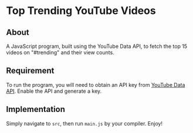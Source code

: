# Top Trending YouTube Videos

## About

A JavaScript program, built using the YouTube Data API, to fetch the top 15 videos on "#trending" and their view counts.

## Requirement

To run the program, you will need to obtain an API key from [YouTube Data API](https://developers.google.com/youtube/v3). Enable the API and generate a key.

## Implementation

Simply navigate to `src`, then run `main.js` by your compiler. Enjoy!
